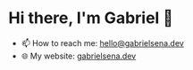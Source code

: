 # Hi there, I'm Gabriel 👋

- 📫 How to reach me: hello@gabrielsena.dev
- 🌐 My website: [gabrielsena.dev](https://www.gabrielsena.dev/)
